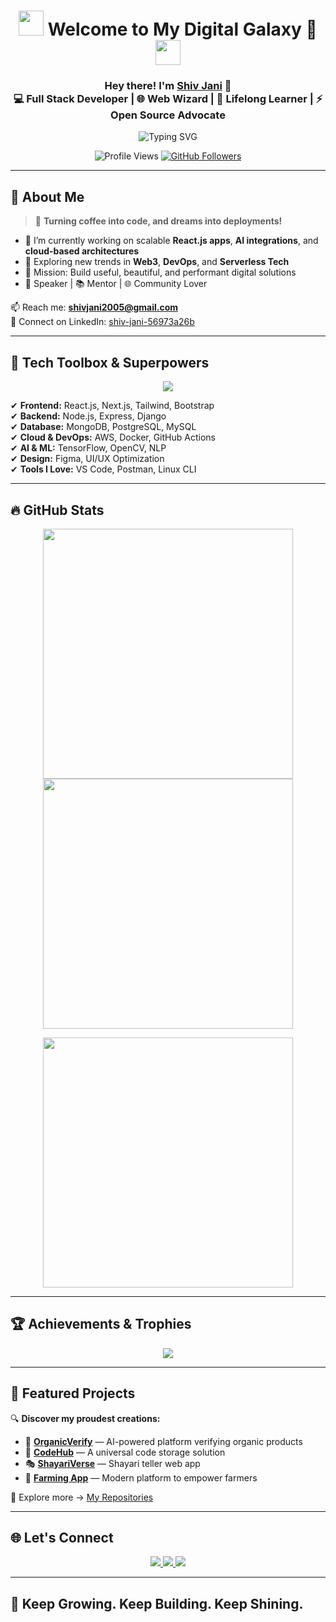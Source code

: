 <!-- 🌌 Cosmic Welcome Banner -->
<h1 align="center">
  <img src="https://media.giphy.com/media/hvRJCLFzcasrR4ia7z/giphy.gif" width="40px" />
  Welcome to My Digital Galaxy 🚀
  <img src="https://media.giphy.com/media/hvRJCLFzcasrR4ia7z/giphy.gif" width="40px" />
</h1>

<h3 align="center">
  Hey there! I'm <a href="https://github.com/Jani-shiv" target="_blank">Shiv Jani</a> 👋<br>
  💻 Full Stack Developer | 🌐 Web Wizard | 🧠 Lifelong Learner | ⚡ Open Source Advocate
</h3>

<!-- 🚀 Typing Tagline -->
<p align="center">
  <img src="https://readme-typing-svg.herokuapp.com?font=Fira+Code&size=22&pause=1000&color=F7A41D¢er=true&vCenter=true&width=800&lines=Crafting+Next-Gen+Web+Experiences+💡;React%2C+Node%2C+AI+%26+Cloud+Specialist+☁️;Lover+of+Clean+Code+%26+Creative+Designs+🎨;Building+Projects+that+Solve+Real+Problems+🛠️" alt="Typing SVG" />
</p>

<!-- 🔥 Profile Stats -->
<p align="center">
  <img src="https://komarev.com/ghpvc/?username=Jani-shiv&label=Profile%20views&color=0e75b6&style=flat" alt="Profile Views" />
  <a href="https://github.com/Jani-shiv?tab=followers"><img src="https://img.shields.io/github/followers/Jani-shiv?label=Followers&style=social" alt="GitHub Followers"></a>
</p>

---

## 🚀 About Me

> 🧠 **Turning coffee into code, and dreams into deployments!**

- 🔭 I’m currently working on scalable **React.js apps**, **AI integrations**, and **cloud-based architectures**  
- 🌱 Exploring new trends in **Web3**, **DevOps**, and **Serverless Tech**  
- 🎯 Mission: Build useful, beautiful, and performant digital solutions  
- 🎤 Speaker | 📚 Mentor | 🌐 Community Lover

📫 Reach me: **[shivjani2005@gmail.com](mailto:shivjani2005@gmail.com)**  
🔗 Connect on LinkedIn: [shiv-jani-56973a26b](https://www.linkedin.com/in/shiv-jani-56973a26b/)

---

## 💼 Tech Toolbox & Superpowers

<p align="center">
  <img src="https://skillicons.dev/icons?i=html,css,js,react,nextjs,tailwind,nodejs,express,django,python,mongodb,mysql,postgres,figma,git,github,graphql,redux,aws,docker,kubernetes,vscode,postman,linux" />
</p>

✔ **Frontend:** React.js, Next.js, Tailwind, Bootstrap  
✔ **Backend:** Node.js, Express, Django  
✔ **Database:** MongoDB, PostgreSQL, MySQL  
✔ **Cloud & DevOps:** AWS, Docker, GitHub Actions  
✔ **AI & ML:** TensorFlow, OpenCV, NLP  
✔ **Design:** Figma, UI/UX Optimization  
✔ **Tools I Love:** VS Code, Postman, Linux CLI

---

## 🔥 GitHub Stats

<p align="center">
  <img src="https://github-readme-stats.vercel.app/api?username=Jani-shiv&show_icons=true&theme=radical" width="400px" />
  <img src="https://github-readme-streak-stats.herokuapp.com/?user=Jani-shiv&theme=radical" width="400px" />
</p>

<p align="center">
  <img src="https://github-readme-stats.vercel.app/api/top-langs/?username=Jani-shiv&layout=compact&theme=radical" width="400px"/>
</p>

---

## 🏆 Achievements & Trophies

<p align="center">
  <img src="https://github-profile-trophy.vercel.app/?username=Jani-shiv&theme=onedark&no-frame=true&column=4" />
</p>

---

## 🚀 Featured Projects

🔍 **Discover my proudest creations:**

- 🌱 [**OrganicVerify**](https://github.com/Jani-shiv/OrganicVerify) — AI-powered platform verifying organic products  
- 🧠 [**CodeHub**](https://github.com/Jani-shiv/CodeHub) — A universal code storage solution  
- 🎭 [**ShayariVerse**](https://github.com/Jani-shiv/ShayariVerse) — Shayari teller web app  
- 🌾 [**Farming App**](https://github.com/Jani-shiv/React-Js-) — Modern platform to empower farmers  

🧭 Explore more → [My Repositories](https://github.com/Jani-shiv?tab=repositories)

---

## 🌐 Let's Connect

<p align="center">
  <a href="https://www.linkedin.com/in/shiv-jani-56973a26b/" target="_blank">
    <img src="https://img.shields.io/badge/LinkedIn-0A66C2?style=for-the-badge&logo=linkedin&logoColor=white">
  </a>
  <a href="https://instagram.com/jani._.712" target="_blank">
    <img src="https://img.shields.io/badge/Instagram-E4405F?style=for-the-badge&logo=instagram&logoColor=white">
  </a>
  <a href="mailto:shivjani2005@gmail.com">
    <img src="https://img.shields.io/badge/Gmail-D14836?style=for-the-badge&logo=gmail&logoColor=white">
  </a>
</p>

---

## 🌱 Keep Growing. Keep Building. Keep Shining.


